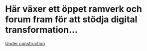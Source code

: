 # Här växer ett öppet ramverk och forum fram för att stödja digital transformation...
[Under construction]("/pics/maintanace.png)
